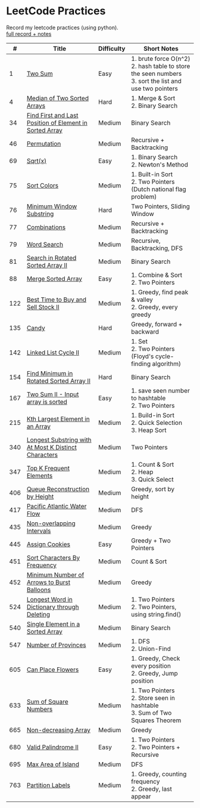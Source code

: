 # LeetCode Practices
Record my leetcode practices (using python).  
[full record + notes](https://melissakuo.notion.site/9eee0cf6d7734f38aa69e9e95f32ccf5?v=cf2906a9c5b6458399737d22d7cd5eb0)

| # | Title | Difficulty | Short Notes |
|---|-------|------------|-------|
| 1 | [Two Sum](https://leetcode.com/problems/two-sum/) | Easy | 1. brute force O(n^2) <br> 2. hash table to store the seen numbers <br> 3. sort the list and use two pointers
| 4 | [Median of Two Sorted Arrays](https://leetcode.com/problems/median-of-two-sorted-arrays/) | Hard | 1. Merge & Sort <br> 2. Binary Search |
| 34 | [Find First and Last Position of Element in Sorted Array](https://leetcode.com/problems/find-first-and-last-position-of-element-in-sorted-array/) | Medium | Binary Search |
| 46 | [Permutation](https://leetcode.com/problems/permutations/) | Medium | Recursive + Backtracking |
| 69 | [Sqrt(x)](https://leetcode.com/problems/sqrtx/) | Easy | 1. Binary Search <br> 2. Newton's Method |
| 75 | [Sort Colors](https://leetcode.com/problems/sort-colors/) | Medium | 1. Built-in Sort <br> 2. Two Pointers (Dutch national flag problem) |
| 76 | [Minimum Window Substring](https://leetcode.com/problems/minimum-window-substring/) | Hard | Two Pointers, Sliding Window |
| 77 | [Combinations](https://leetcode.com/problems/combinations/) | Medium | Recursive + Backtracking |
| 79 | [Word Search](https://leetcode.com/problems/word-search/) | Medium | Recursive, Backtracking, DFS |
| 81 | [Search in Rotated Sorted Array II](https://leetcode.com/problems/search-in-rotated-sorted-array-ii/submissions/) | Medium | Binary Search |
| 88 | [Merge Sorted Array](https://leetcode.com/problems/merge-sorted-array/) | Easy | 1. Combine & Sort <br> 2. Two Pointers |
| 122 | [Best Time to Buy and Sell Stock II](https://leetcode.com/problems/best-time-to-buy-and-sell-stock-ii/) | Medium | 1. Greedy, find peak & valley <br> 2. Greedy, every greedy |
| 135 | [Candy](https://leetcode.com/problems/candy/) | Hard | Greedy, forward + backward |
| 142 | [Linked List Cycle II](https://leetcode.com/problems/linked-list-cycle-ii/) | Medium | 1. Set <br> 2. Two Pointers (Floyd's cycle-finding algorithm) |
| 154 | [Find Minimum in Rotated Sorted Array II](https://leetcode.com/problems/find-minimum-in-rotated-sorted-array-ii/) | Hard | Binary Search |
| 167 | [Two Sum II - Input array is sorted](https://leetcode.com/problems/two-sum-ii-input-array-is-sorted/) | Easy | 1. save seen number to hashtable <br> 2. Two Pointers |
| 215 | [Kth Largest Element in an Array](https://leetcode.com/problems/kth-largest-element-in-an-array/) | Medium | 1. Build-in Sort <br> 2. Quick Selection <br> 3. Heap Sort |
| 340 | [Longest Substring with At Most K Distinct Characters](https://leetcode.com/problems/longest-substring-with-at-most-k-distinct-characters/) | Medium | Two Pointers |
| 347 | [Top K Frequent Elements](https://leetcode.com/problems/top-k-frequent-elements/) | Medium | 1. Count & Sort <br> 2. Heap <br> 3. Quick Select |
| 406 | [Queue Reconstruction by Height](https://leetcode.com/problems/queue-reconstruction-by-height/) | Medium | Greedy, sort by height |
| 417 | [Pacific Atlantic Water Flow](https://leetcode.com/problems/pacific-atlantic-water-flow/) | Medium | DFS |
| 435 | [Non-overlapping Intervals](https://leetcode.com/problems/non-overlapping-intervals/) | Medium | Greedy |
| 445 | [Assign Cookies](https://leetcode.com/problems/assign-cookies/) | Easy | Greedy + Two Pointers |
| 451 | [Sort Characters By Frequency](https://leetcode.com/problems/sort-characters-by-frequency/) | Medium | Count & Sort |
| 452 | [Minimum Number of Arrows to Burst Balloons](https://leetcode.com/problems/minimum-number-of-arrows-to-burst-balloons/) | Medium | Greedy |
| 524 | [Longest Word in Dictionary through Deleting](https://leetcode.com/problems/longest-word-in-dictionary-through-deleting/) | Medium | 1. Two Pointers <br> 2. Two Pointers, using string.find() |
| 540 | [Single Element in a Sorted Array](https://leetcode.com/problems/single-element-in-a-sorted-array/) | Medium | Binary Search |
| 547 | [Number of Provinces](https://leetcode.com/problems/number-of-provinces/) | Medium | 1. DFS <br> 2. Union-Find |
| 605 | [Can Place Flowers](https://leetcode.com/problems/can-place-flowers/) | Easy | 1. Greedy, Check every position <br> 2. Greedy, Jump position |
| 633 | [Sum of Square Numbers](https://leetcode.com/problems/sum-of-square-numbers/) | Medium | 1. Two Pointers <br> 2. Store seen in hashtable <br> 3. Sum of Two Squares Theorem |
| 665 | [Non-decreasing Array](https://leetcode.com/problems/non-decreasing-array/) | Medium | Greedy |
| 680 | [Valid Palindrome II](https://leetcode.com/problems/valid-palindrome-ii/) | Easy | 1. Two Pointers <br> 2. Two Pointers + Recursive |
| 695 | [Max Area of Island](https://leetcode.com/problems/max-area-of-island/) | Medium | DFS |
| 763 | [Partition Labels](https://leetcode.com/problems/partition-labels/) | Medium | 1. Greedy, counting frequency <br> 2. Greedy, last appear |
